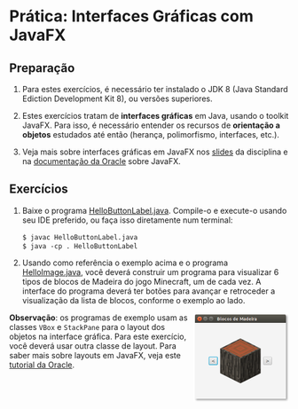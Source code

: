 # Prática: Interfaces Gráficas com JavaFX



## Preparação


1. Para estes exercícios, é necessário ter instalado o JDK 8 (Java Standard Ediction Development Kit 8), ou versões superiores.

2. Estes exercícios tratam de **interfaces gráficas** em Java, usando o toolkit JavaFX. Para isso, é necessário entender os recursos de **orientação a objetos** estudados até então (herança, polimorfismo, interfaces, etc.). 

3. Veja mais sobre interfaces gráficas em JavaFX nos [slides](https://docs.google.com/presentation/d/1nwcBZscvpQDCY7xux7FaKWrSzn8VTJDKpm7mI5uoLJg/edit?usp=sharing) da disciplina e na [documentação da Oracle](https://docs.oracle.com/javafx/2/) sobre JavaFX.


## Exercícios

1. Baixe o programa [HelloButtonLabel.java](src/HelloButtonLabel.java). Compile-o e execute-o usando seu IDE preferido, ou faça isso diretamente num terminal:
   ```
   $ javac HelloButtonLabel.java
   $ java -cp . HelloButtonLabel
   ```

2. Usando como referência o exemplo acima e o programa [HelloImage.java](src/HelloImage.java), você deverá construir um programa para visualizar 6 tipos de blocos de Madeira do jogo Minecraft, um de cada vez. A interface do programa deverá ter botões para avançar e retroceder a visualização da lista de blocos, conforme o exemplo ao lado.


<img src="ImageBrowser.png" height="160px" align="right">

   **Observação**: os programas de exemplo usam as classes `VBox` e `StackPane` para o layout dos objetos na interface gráfica. Para este exercício, você deverá usar outra classe de layout. Para saber mais sobre layouts em JavaFX, veja este [tutorial da Oracle](https://docs.oracle.com/javafx/2/layout/builtin_layouts.htm).
